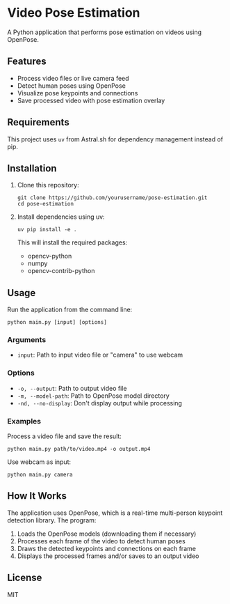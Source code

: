 # Video Pose Estimation

A Python application that performs pose estimation on videos using OpenPose.

## Features

- Process video files or live camera feed
- Detect human poses using OpenPose
- Visualize pose keypoints and connections
- Save processed video with pose estimation overlay

## Requirements

This project uses `uv` from Astral.sh for dependency management instead of pip.

## Installation

1. Clone this repository:
   ```
   git clone https://github.com/yourusername/pose-estimation.git
   cd pose-estimation
   ```

2. Install dependencies using uv:
   ```
   uv pip install -e .
   ```

   This will install the required packages:
   - opencv-python
   - numpy
   - opencv-contrib-python

## Usage

Run the application from the command line:

```
python main.py [input] [options]
```

### Arguments

- `input`: Path to input video file or "camera" to use webcam

### Options

- `-o, --output`: Path to output video file
- `-m, --model-path`: Path to OpenPose model directory
- `-nd, --no-display`: Don't display output while processing

### Examples

Process a video file and save the result:
```
python main.py path/to/video.mp4 -o output.mp4
```

Use webcam as input:
```
python main.py camera
```

## How It Works

The application uses OpenPose, which is a real-time multi-person keypoint detection library. The program:

1. Loads the OpenPose models (downloading them if necessary)
2. Processes each frame of the video to detect human poses
3. Draws the detected keypoints and connections on each frame
4. Displays the processed frames and/or saves to an output video

## License

MIT
